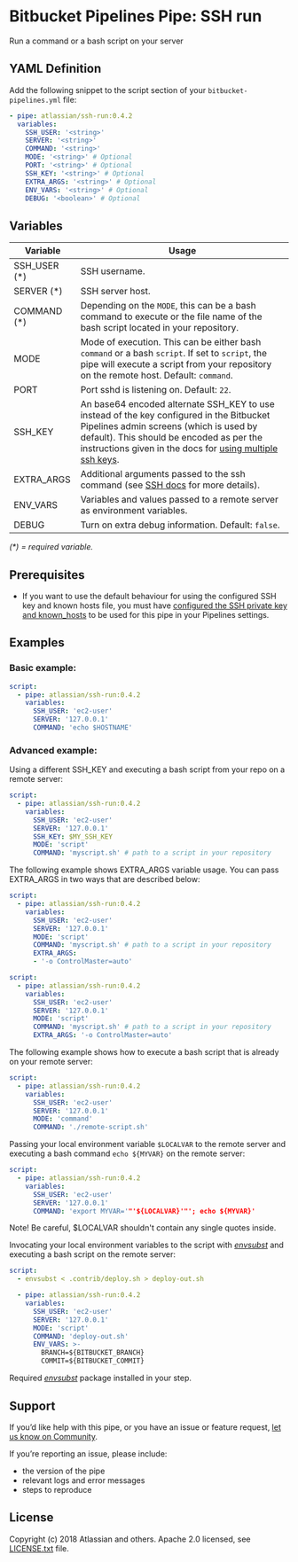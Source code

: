 # Bitbucket Pipelines Pipe: SSH run

Run a command or a bash script on your server

## YAML Definition

Add the following snippet to the script section of your `bitbucket-pipelines.yml` file:

```yaml
- pipe: atlassian/ssh-run:0.4.2
  variables:
    SSH_USER: '<string>'
    SERVER: '<string>'
    COMMAND: '<string>'
    MODE: '<string>' # Optional
    PORT: '<string>' # Optional
    SSH_KEY: '<string>' # Optional
    EXTRA_ARGS: '<string>' # Optional
    ENV_VARS: '<string>' # Optional
    DEBUG: '<boolean>' # Optional
```

## Variables

| Variable     | Usage                                                                                                                                                                                                                                                                  |
|--------------|------------------------------------------------------------------------------------------------------------------------------------------------------------------------------------------------------------------------------------------------------------------------|
| SSH_USER (*) | SSH username.                                                                                                                                                                                                                                                          |
| SERVER (*)   | SSH server host.                                                                                                                                                                                                                                                       |
| COMMAND (*)  | Depending on the `MODE`, this can be a bash command to execute or the file name of the bash script located in your repository.                                                                                                                                         |
| MODE         | Mode of execution. This can be either bash `command` or a bash `script`. If set to `script`, the pipe will execute a script from your repository on the remote host. Default: `command`.                                                                               |
| PORT         | Port sshd is listening on. Default: `22`.                                                                                                                                                                                                                              |
| SSH_KEY      | An base64 encoded alternate SSH_KEY to use instead of the key configured in the Bitbucket Pipelines admin screens (which is used by default). This should be encoded as per the instructions given in the docs for [using multiple ssh keys][using multiple ssh keys]. |
| EXTRA_ARGS   | Additional arguments passed to the ssh command (see [SSH docs][SSH docs] for more details).                                                                                                                                                                            |
| ENV_VARS     | Variables and values passed to a remote server as environment variables.                                                                                                                                                                                               |
| DEBUG        | Turn on extra debug information. Default: `false`.                                                                                                                                                                                                                     |

_(*) = required variable._

## Prerequisites

* If you want to use the default behaviour for using the configured SSH key and known hosts file, you must have [configured the SSH private key and known_hosts][configured the SSH private key and known_hosts] to be used for this pipe in your Pipelines settings.

## Examples

### Basic example:

```yaml
script:
  - pipe: atlassian/ssh-run:0.4.2
    variables:
      SSH_USER: 'ec2-user'
      SERVER: '127.0.0.1'
      COMMAND: 'echo $HOSTNAME'
```

### Advanced example:
Using a different SSH_KEY and executing a bash script from your repo on a remote server:

```yaml
script:
  - pipe: atlassian/ssh-run:0.4.2
    variables:
      SSH_USER: 'ec2-user'
      SERVER: '127.0.0.1'
      SSH_KEY: $MY_SSH_KEY
      MODE: 'script'
      COMMAND: 'myscript.sh' # path to a script in your repository
```

The following example shows EXTRA_ARGS variable usage. You can pass EXTRA_ARGS in two ways that are described below:

```yaml
script:
  - pipe: atlassian/ssh-run:0.4.2
    variables:
      SSH_USER: 'ec2-user'
      SERVER: '127.0.0.1'
      MODE: 'script'
      COMMAND: 'myscript.sh' # path to a script in your repository
      EXTRA_ARGS: 
      - '-o ControlMaster=auto'
```

```yaml
script:
  - pipe: atlassian/ssh-run:0.4.2
    variables:
      SSH_USER: 'ec2-user'
      SERVER: '127.0.0.1'
      MODE: 'script'
      COMMAND: 'myscript.sh' # path to a script in your repository
      EXTRA_ARGS: '-o ControlMaster=auto'
```


The following example shows how to execute a bash script that is already on your remote server:

```yaml
script:
  - pipe: atlassian/ssh-run:0.4.2
    variables:
      SSH_USER: 'ec2-user'
      SERVER: '127.0.0.1'
      MODE: 'command'
      COMMAND: './remote-script.sh'
```

Passing your local environment variable `$LOCALVAR` to the remote server and executing a bash command `echo ${MYVAR}` on the remote server:

```yaml
script:
  - pipe: atlassian/ssh-run:0.4.2
    variables:
      SSH_USER: 'ec2-user'
      SERVER: '127.0.0.1'
      COMMAND: 'export MYVAR='"'${LOCALVAR}'"'; echo ${MYVAR}'
```
Note! Be careful, $LOCALVAR shouldn't contain any single quotes inside.


Invocating your local environment variables to the script with [*envsubst*][envsubst] and executing a bash script on the remote server:
```yaml
script:
  - envsubst < .contrib/deploy.sh > deploy-out.sh

  - pipe: atlassian/ssh-run:0.4.2
    variables:
      SSH_USER: 'ec2-user'
      SERVER: '127.0.0.1'
      MODE: 'script'
      COMMAND: 'deploy-out.sh'
      ENV_VARS: >-
        BRANCH=${BITBUCKET_BRANCH}
        COMMIT=${BITBUCKET_COMMIT}
```
Required [*envsubst*][envsubst] package installed in your step.


## Support
If you’d like help with this pipe, or you have an issue or feature request, [let us know on Community][community].

If you’re reporting an issue, please include:

- the version of the pipe
- relevant logs and error messages
- steps to reproduce


## License
Copyright (c) 2018 Atlassian and others.
Apache 2.0 licensed, see [LICENSE.txt](LICENSE.txt) file.


[community]: https://community.atlassian.com/t5/forums/postpage/board-id/bitbucket-questions?add-tags=bitbucket-pipelines,pipes,ssh
[envsubst]: https://www.gnu.org/software/gettext/manual/html_node/envsubst-Invocation.html
[using multiple ssh keys]: https://confluence.atlassian.com/bitbucket/use-ssh-keys-in-bitbucket-pipelines-847452940.html#UseSSHkeysinBitbucketPipelines-multiple_keys
[SSH docs]: https://linux.die.net/man/1/ssh
[configured the SSH private key and known_hosts]: https://confluence.atlassian.com/bitbucket/use-ssh-keys-in-bitbucket-pipelines-847452940.html
